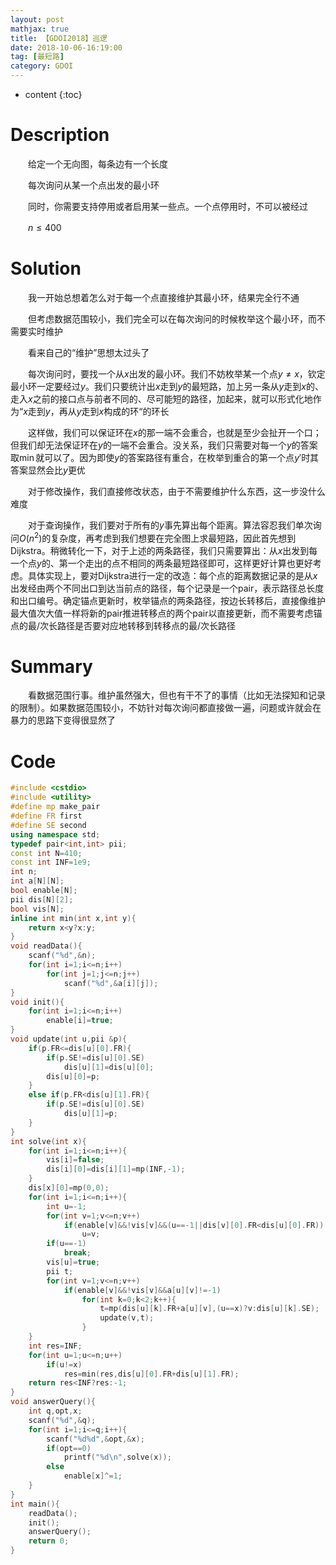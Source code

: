 ```yaml
---
layout: post
mathjax: true
title: 【GDOI2018】巡逻
date: 2018-10-06-16:19:00
tag: [最短路]
category: GDOI
---
```

* content
{:toc}
# Description

　　给定一个无向图，每条边有一个长度

　　每次询问从某一个点出发的最小环

　　同时，你需要支持停用或者启用某一些点。一个点停用时，不可以被经过

　　$n \le 400$



# Solution

　　我一开始总想着怎么对于每一个点直接维护其最小环，结果完全行不通

　　但考虑数据范围较小，我们完全可以在每次询问的时候枚举这个最小环，而不需要实时维护

　　看来自己的“维护”思想太过头了

　　每次询问时，要找一个从$x$出发的最小环。我们不妨枚举某一个点$y \neq x$，钦定最小环一定要经过$y$。我们只要统计出$x$走到$y$的最短路，加上另一条从$y$走到$x$的、走入$x$之前的接口点与前者不同的、尽可能短的路径，加起来，就可以形式化地作为“$x$走到$y$，再从$y$走到$x$构成的环“的环长

　　这样做，我们可以保证环在$x$的那一端不会重合，也就是至少会扯开一个口；但我们却无法保证环在$y$的一端不会重合。没关系，我们只需要对每一个$y$的答案取$\min$就可以了。因为即使$y$的答案路径有重合，在枚举到重合的第一个点$y'$时其答案显然会比$y$更优

　　对于修改操作，我们直接修改状态，由于不需要维护什么东西，这一步没什么难度

　　对于查询操作，我们要对于所有的$y$事先算出每个距离。算法容忍我们单次询问$O(n^2)$的复杂度，再考虑到我们想要在完全图上求最短路，因此首先想到Dijkstra。稍微转化一下，对于上述的两条路径，我们只需要算出：从$x$出发到每一个点$y$的、第一个走出的点不相同的两条最短路径即可，这样更好计算也更好考虑。具体实现上，要对Dijkstra进行一定的改造：每个点的距离数据记录的是从$x$出发经由两个不同出口到达当前点的路径，每个记录是一个pair，表示路径总长度和出口编号。确定锚点更新时，枚举锚点的两条路径，按边长转移后，直接像维护最大值次大值一样将新的pair推进转移点的两个pair以直接更新，而不需要考虑锚点的最/次长路径是否要对应地转移到转移点的最/次长路径

# Summary

　　看数据范围行事。维护虽然强大，但也有干不了的事情（比如无法探知和记录的限制）。如果数据范围较小，不妨针对每次询问都直接做一遍，问题或许就会在暴力的思路下变得很显然了



# Code

```c++
#include <cstdio>
#include <utility>
#define mp make_pair
#define FR first
#define SE second
using namespace std;
typedef pair<int,int> pii;
const int N=410;
const int INF=1e9;
int n;
int a[N][N];
bool enable[N];
pii dis[N][2];
bool vis[N];
inline int min(int x,int y){
	return x<y?x:y;
}
void readData(){
	scanf("%d",&n);
	for(int i=1;i<=n;i++)
		for(int j=1;j<=n;j++)
			scanf("%d",&a[i][j]);
}
void init(){
	for(int i=1;i<=n;i++) 
		enable[i]=true;
}
void update(int u,pii &p){
	if(p.FR<=dis[u][0].FR){
		if(p.SE!=dis[u][0].SE)
			dis[u][1]=dis[u][0];
		dis[u][0]=p;
	}
	else if(p.FR<dis[u][1].FR){
		if(p.SE!=dis[u][0].SE)
			dis[u][1]=p;
	}
}
int solve(int x){
	for(int i=1;i<=n;i++){
		vis[i]=false;
		dis[i][0]=dis[i][1]=mp(INF,-1);
	}
	dis[x][0]=mp(0,0);
	for(int i=1;i<=n;i++){
		int u=-1;
		for(int v=1;v<=n;v++)
			if(enable[v]&&!vis[v]&&(u==-1||dis[v][0].FR<dis[u][0].FR))
				u=v;
		if(u==-1)
			break;
		vis[u]=true;
		pii t;
		for(int v=1;v<=n;v++)
			if(enable[v]&&!vis[v]&&a[u][v]!=-1)
				for(int k=0;k<2;k++){
					t=mp(dis[u][k].FR+a[u][v],(u==x)?v:dis[u][k].SE);
					update(v,t);
				}
	}
	int res=INF;
	for(int u=1;u<=n;u++)
		if(u!=x)
			res=min(res,dis[u][0].FR+dis[u][1].FR);
	return res<INF?res:-1;
}
void answerQuery(){
	int q,opt,x;
	scanf("%d",&q);
	for(int i=1;i<=q;i++){
		scanf("%d%d",&opt,&x);
		if(opt==0)
			printf("%d\n",solve(x));
		else
			enable[x]^=1;
	}
}
int main(){
	readData();	
	init();
	answerQuery();
	return 0;
}
```

